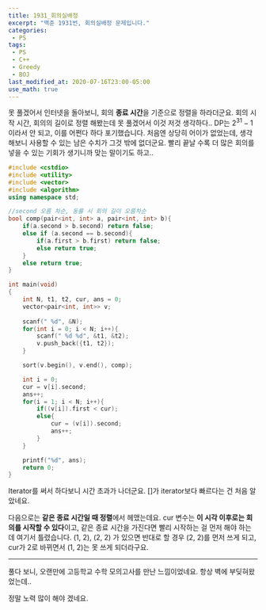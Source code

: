 ```yaml
---
title: 1931_회의실배정
excerpt: "백준 1931번, 회의실배정 문제입니다."
categories:
 - PS
tags:
 - PS
 - C++
 - Greedy
 - BOJ
last_modified_at: 2020-07-16T23:00-05:00
use_math: true
---
```


못 풀겠어서 인터넷을 돌아보니, 회의 **종료 시간**을 기준으로 정렬을 하라더군요. 회의 시작 시간, 회의의 길이로 정렬 해봤는데 못 풀겠어서 이것 저것 생각하다.. DP는 $2^{31}-1$이라서 안 되고, 이를 어쩐다 하다 포기했습니다. 처음엔 상당히 어이가 없었는데, 생각해보니 사용할 수 있는 남은 수치가 그것 밖에 없더군요. 빨리 끝날 수록 더 많은 회의를 넣을 수 있는 기회가 생기니까 맞는 말이기도 하고..

```cpp
#include <cstdio>
#include <utility>
#include <vector>
#include <algorithm>
using namespace std;

//second 오름 차순, 동률 시 회의 길이 오름차순
bool comp(pair<int, int> a, pair<int, int> b){
    if(a.second > b.second) return false;
    else if (a.second == b.second){
        if(a.first > b.first) return false;
        else return true;
    }
    else return true;
}

int main(void)
{
    int N, t1, t2, cur, ans = 0;
    vector<pair<int, int>> v;
    
    scanf(" %d", &N);
    for(int i = 0; i < N; i++){
        scanf(" %d %d", &t1, &t2);
        v.push_back({t1, t2});
    }

    sort(v.begin(), v.end(), comp);

    int i = 0;
    cur = v[i].second;
    ans++;
    for(i = 1; i < N; i++){
        if((v[i]).first < cur);
        else{
            cur = (v[i]).second;
            ans++;
        }
    } 

    printf("%d", ans);
    return 0;
}


```

Iterator를 써서 하다보니 시간 초과가 나더군요. []가 iterator보다 빠르다는 건 처음 알았네요.

다음으로는 **같은 종료 시간일 때 정렬**에서 헤맸는데요. cur 변수는 **이 시각 이후로는 회의를 시작할 수 있다**이고, 같은 종료 시간을 가진다면 빨리 시작하는 걸 먼저 해야 하는데 여기서 틀렸습니다. (1, 2), (2, 2) 가 있으면 반대로 할 경우 (2, 2)를 먼저 쓰게 되고, cur가 2로 바뀌면서 (1, 2)는 못 쓰게 되더라구요. 

---

풀다 보니, 오랜만에 고등학교 수학 모의고사를 만난 느낌이었네요. 항상 벽에 부딪혀왔었는데..

정말 노력 많이 해야 겠네요.
